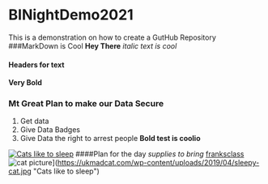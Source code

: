 # BINightDemo2021
This is a demonstration on how to create a GutHub Repository
###MarkDown is Cool
**Hey There**
_italic text is cool_
#### Headers for text
**Very Bold**
### Mt Great Plan to make our Data Secure
1. Get data
1. Give Data Badges
1. Give Data the right to arrest people
**Bold test is coolio**

[![Cats like to sleep](https://ukmadcat.com/wp-content/uploads/2019/04/sleepy-cat.jpg "Cats like to sleep")](https://ukmadcat.com/wp-content/uploads/2019/04/sleepy-cat.jpg "Cats like to sleep")
####Plan for the day
_supplies to bring_
[franksclass](https://www.franksclass.com)
![cat  picture](https://ukmadcat.com/wp-content/uploads/2019/04/sleepy-cat.jpg "Cats like to sleep")](https://ukmadcat.com/wp-content/uploads/2019/04/sleepy-cat.jpg "Cats like to sleep")
